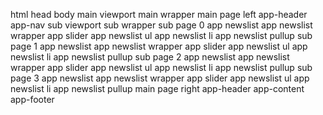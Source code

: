 html
head
body
	main viewport
		main wrapper
			main page left
				app-header
				app-nav
				sub viewport
					sub wrapper
						sub page 0
							app newslist
								app newslist wrapper
									app slider
									app newslist ul
										app newslist li
									app newslist pullup
						sub page 1
							app newslist
								app newslist wrapper
									app slider
									app newslist ul
										app newslist li
									app newslist pullup
						sub page 2
							app newslist
								app newslist wrapper
									app slider
									app newslist ul
										app newslist li
									app newslist pullup
						sub page 3
							app newslist
								app newslist wrapper
									app slider
									app newslist ul
										app newslist li
									app newslist pullup
			main page right
				app-header
				app-content
				app-footer